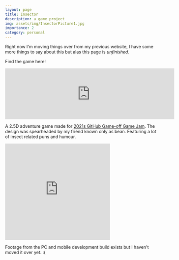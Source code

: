 ```yaml
---
layout: page
title: Insector 
description: a game project 
img: assets/img/InsectorPicture1.jpg
importance: 2
category: personal
---
```

Right now I'm moving things over from my previous website, I have some more things to say about this but alas this page is *unfinished.*

Find the game here!

<iframe src="https://itch.io/embed/1294547?border_width=0&bg_color=2a2019&fg_color=FCCB99&link_color=a5df6d&border_color=564c45" width="550" height="165" frameborder="0"><a href="https://haid.itch.io/insector-the-inspector">The Insector by HAID, 🦋ᕵᓍʅ ʅᘿɳȽυɳɠ🦋, mehfistoe, Chae, EPICGameGuy</a></iframe>

A 2.5D adventure game made for [2021s GitHub Game-off Game Jam](https://itch.io/jam/game-off-2021/entries "Woah here it is! "). The design was spearheaded by my friend known only as bean.
Featuring a lot of insect related puns and humour.





<iframe width="341" height="313" src="https://www.youtube.com/embed/watch?v=V188bbfXdLQ&t=5s" title="DOSSIP.net" frameborder="0" allow="accelerometer; autoplay; clipboard-write; encrypted-media; gyroscope; picture-in-picture; web-share" allowfullscreen></iframe>

Footage from the PC and mobile development build exists but I haven't moved it over yet. :(
